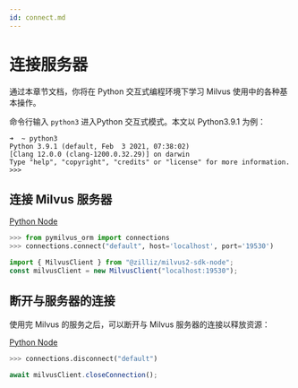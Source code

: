 ```yaml
---
id: connect.md
---
```


# 连接服务器

通过本章节文档，你将在 Python 交互式编程环境下学习 Milvus 使用中的各种基本操作。

命令行输入 `python3` 进入Python 交互式模式。本文以 Python3.9.1 为例：
```
➜  ~ python3
Python 3.9.1 (default, Feb  3 2021, 07:38:02)
[Clang 12.0.0 (clang-1200.0.32.29)] on darwin
Type "help", "copyright", "credits" or "license" for more information.
>>>
```

## 连接 Milvus 服务器

<div class="multipleCode">

  <a href="?python">Python </a>
  <a href="?javascript">Node</a>
</div>



```python
>>> from pymilvus_orm import connections
>>> connections.connect("default", host='localhost', port='19530')
```

```javascript
import { MilvusClient } from "@zilliz/milvus2-sdk-node";
const milvusClient = new MilvusClient("localhost:19530");
```


## 断开与服务器的连接
使用完 Milvus 的服务之后，可以断开与 Milvus 服务器的连接以释放资源：


<div class="multipleCode">

  <a href="?python">Python </a>
  <a href="?javascript">Node</a>
</div>



```python
>>> connections.disconnect("default")
```

```javascript
await milvusClient.closeConnection();
```
